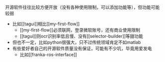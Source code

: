 开源软件往往比较方便开放（没有各种使用限制，可以添加功能等），但功能可能较弱
- 比如[[tagui]]相比[[my-first-flow]]
  - [[my-first-flow]]必须联网，登录微软账号，还有商业使用限制
  - [[tagui]]则ocr识别率低且慢、没有[[selector-builder]]等甜功能
- 但也不一定，比如python很强大，只不过传统领域肯定不如matlab
- 有些爱好者自己的开源软件质量没有保证，可能有不少坑，毕竟用爱发电
  - 比如[[franka-ros-interface]]